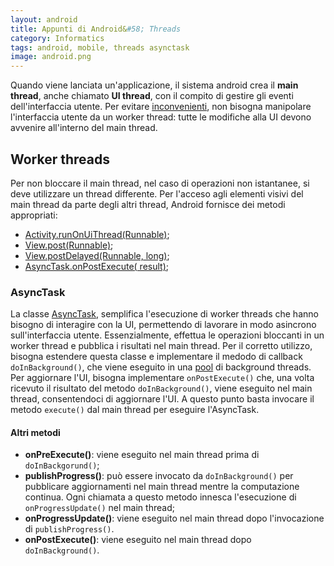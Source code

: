 ```yaml
---
layout: android
title: Appunti di Android&#58; Threads
category: Informatics
tags: android, mobile, threads asynctask
image: android.png
---
```

Quando viene lanciata un'applicazione, il sistema android crea il **main thread**, anche chiamato **UI thread**, con il compito di gestire gli eventi dell'interfaccia utente. Per evitare [inconvenienti](http://developer.android.com/training/articles/perf-anr.html), non bisogna manipolare l'interfaccia utente da un worker thread: tutte le modifiche alla UI devono avvenire all'interno del main thread.

## Worker threads

Per non bloccare il main thread, nel caso di operazioni non istantanee, si deve utilizzare un thread differente. Per l'acceso agli elementi visivi del main thread da parte degli altri thread, Android fornisce dei metodi appropriati:

*   [Activity.runOnUiThread(Runnable)](http://developer.android.com/reference/android/app/Activity.html#runOnUiThread%28java.lang.Runnable%29);
*   [View.post(Runnable)](http://developer.android.com/reference/android/view/View.html#post%28java.lang.Runnable%29);
*   [View.postDelayed(Runnable, long)](http://developer.android.com/reference/android/view/View.html#postDelayed%28java.lang.Runnable,%20long%29);
*   [AsyncTask.onPostExecute(<T> result)](http://developer.android.com/reference/android/os/AsyncTask.html#onPostExecute%28Result%29);

### AsyncTask

La classe [AsyncTask](http://developer.android.com/reference/android/os/AsyncTask.html), semplifica l'esecuzione di worker threads che hanno bisogno di interagire con la UI, permettendo di lavorare in modo asincrono sull'interfaccia utente. Essenzialmente, effettua le operazioni bloccanti in un worker thread e pubblica i risultati nel main thread. Per il corretto utilizzo, bisogna estendere questa classe e implementare il medodo di callback `doInBackground()`, che viene eseguito in una
[pool](https://en.wikipedia.org/wiki/Pool_%28computer_science%29) di background threads. Per aggiornare l'UI, bisogna implementare `onPostExecute()` che, una volta ricevuto il risultato del metodo `doInBackground()`, viene eseguito nel main thread, consentendoci di aggiornare l'UI. A questo punto basta invocare il metodo `execute()` dal main thread per eseguire l'AsyncTask.

#### Altri metodi

*   **onPreExecute()**: viene eseguito nel main thread prima di `doInBackgorund()`;
*   **publishProgress()**: può essere invocato da `doInBackground()` per pubblicare aggiornamenti nel main thread mentre la computazione continua. Ogni chiamata a questo metodo innesca l'esecuzione di `onProgressUpdate()` nel main thread;
*   **onProgressUpdate()**: viene eseguito nel main thread dopo l'invocazione di `publishProgress()`.
*   **onPostExecute()**: viene eseguito nel main thread dopo `doInBackground()`.
